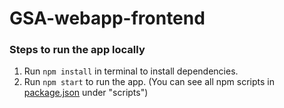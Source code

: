 # GSA-webapp-frontend

### Steps to run the app locally
1. Run ```npm install``` in terminal to install dependencies.
2. Run ```npm start``` to run the app. (You can see all npm scripts in [package.json](https://github.com/nanoMFG/GSA-webapp-frontend/blob/main/package.json) under "scripts")